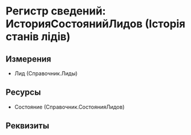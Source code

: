 ﻿# Регистр сведений: ИсторияСостоянийЛидов (Історія станів лідів)

## Измерения

- Лид (Справочник.Лиды)

## Ресурсы

- Состояние (Справочник.СостоянияЛидов)

## Реквизиты


